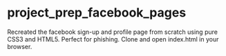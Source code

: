 # project_prep_facebook_pages
Recreated the facebook sign-up and profile page from scratch using pure CSS3 and HTML5. Perfect for phishing.
Clone and open index.html in your browser.

